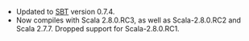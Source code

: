 * Updated to [SBT][] version 0.7.4.
* Now compiles with Scala 2.8.0.RC3, as well as Scala-2.8.0.RC2 and
  Scala 2.7.7. Dropped support for Scala-2.8.0.RC1.

[SBT]: http://code.google.com/p/simple-build-tool/
